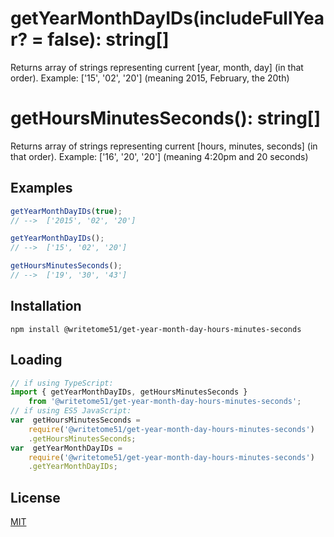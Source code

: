 # getYearMonthDayIDs(includeFullYear? = false): string[]

Returns array of strings representing current [year, month, day] (in that order).
Example:  ['15', '02', '20']  (meaning 2015, February, the 20th)

# getHoursMinutesSeconds(): string[]

Returns array of strings representing current [hours, minutes, seconds] (in that order).
Example:  ['16', '20', '20']  (meaning 4:20pm and 20 seconds)

## Examples
```ts
getYearMonthDayIDs(true);
// -->  ['2015', '02', '20']

getYearMonthDayIDs();
// -->  ['15', '02', '20']

getHoursMinutesSeconds();
// -->  ['19', '30', '43']
```

## Installation

`npm install @writetome51/get-year-month-day-hours-minutes-seconds`

## Loading
```ts
// if using TypeScript:
import { getYearMonthDayIDs, getHoursMinutesSeconds } 
	from '@writetome51/get-year-month-day-hours-minutes-seconds';
// if using ES5 JavaScript:
var  getHoursMinutesSeconds =
	require('@writetome51/get-year-month-day-hours-minutes-seconds')
	.getHoursMinutesSeconds;
var  getYearMonthDayIDs =
	require('@writetome51/get-year-month-day-hours-minutes-seconds')
	.getYearMonthDayIDs;
```

## License
[MIT](https://choosealicense.com/licenses/mit/)
